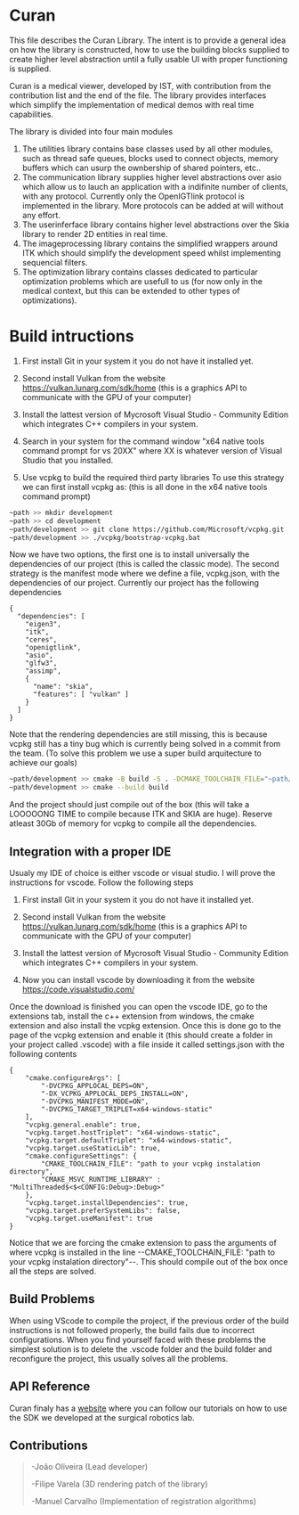 # Curan

This file describes the Curan Library. The intent is to provide a general
idea on how the library is constructed, how to use the building blocks
supplied to create higher level abstraction until a fully usable UI with
proper functioning is supplied. 

Curan is a medical viewer, developed by IST, with contribution from
the contribution list and the end of the file. The library provides interfaces which
simplify the implementation of medical demos with real time
capabilities. 

The library is divided into four main modules
1. The utilities library contains base classes used by all other modules,
such as thread safe queues, blocks used to connect objects, memory buffers
which can usurp the ownbership of shared pointers, etc..
2. The communication library supplies higher level abstractions over asio which
allow us to lauch an application with a indifinite number of clients, with any protocol.
Currently only the OpenIGTlink protocol is implemented in the library. More protocols
can be added at will without any effort.
3. The userinferface library contains higher level abstractions over the Skia library
to render 2D entities in real time. 
4. The imageprocessing library contains the simplified wrappers around ITK which 
should simplify the development speed whilst implementing sequencial filters.
5. The optimization library contains classes dedicated to particular optimization problems
which are usefull to us (for now only in the medical context, but this can be extended
to other types of optimizations).

# Build intructions

1. First install Git in your system it you do not have it installed yet.

2. Second install Vulkan from the website https://vulkan.lunarg.com/sdk/home (this is a graphics API to communicate with the GPU of your computer)

3. Install the lattest version of Mycrosoft Visual Studio - Community Edition which integrates C++ compilers in your system. 

4. Search in your system for the command window "x64 native tools command prompt for vs 20XX" where XX is whatever version of Visual Studio that you
installed.

5. Use vcpkg to build the required third party libraries
To use this strategy we can first install vcpkg as: (this is all done in the x64 native tools command prompt)

```sh
~path >> mkdir development
~path >> cd development
~path/development >> git clone https://github.com/Microsoft/vcpkg.git
~path/development >> ./vcpkg/bootstrap-vcpkg.bat
```

Now we have two options, the first one is to install universally the dependencies 
of our project (this is called the classic mode). The second strategy is the manifest
mode where we define a file, vcpkg.json, with the dependencies of our project. Currently our
project has the following dependencies

```
{
  "dependencies": [
    "eigen3",
    "itk",
    "ceres",
    "openigtlink",
    "asio",
    "glfw3",
    "assimp",
    {
      "name": "skia",
      "features": [ "vulkan" ]
    }
  ]
}
```

Note that the rendering dependencies are still missing, this is because vcpkg still has a tiny bug 
which is currently being solved in a commit from the team. (To solve this problem we use a super
build arquitecture to achieve our goals)

```sh
~path/development >> cmake -B build -S . -DCMAKE_TOOLCHAIN_FILE="~path/development/vcpkg/scripts/buildsystems/vcpkg.cmake" -DCMAKE_MSVC_RUNTIME_LIBRARY=MultiThreaded$<$<CONFIG:Debug>:Debug>
~path/development >> cmake --build build
```

And the project should just compile out of the box (this will take a LOOOOONG TIME to compile 
because ITK and SKIA are huge). Reserve atleast 30Gb of memory for vcpkg to compile all the dependencies.

## Integration with a proper IDE 

Usualy my IDE of choice is either vscode or visual studio. I will prove the instructions for vscode.
Follow the following steps 

1. First install Git in your system it you do not have it installed yet.

2. Second install Vulkan from the website https://vulkan.lunarg.com/sdk/home (this is a graphics API to communicate with the GPU of your computer)

3. Install the lattest version of Mycrosoft Visual Studio - Community Edition which integrates C++ compilers in your system. 

4. Now you can install vscode by downloading it from the website https://code.visualstudio.com/

Once the download is finished you can open the vscode IDE, go to the extensions tab, install the c++ extension from windows, the cmake extension
and also install the vcpkg extension. Once this is done go to the page of the vcpkg extension and enable it (this should create a folder in your 
project called .vscode) with a file inside it called settings.json with the following contents

```
{
    "cmake.configureArgs": [
        "-DVCPKG_APPLOCAL_DEPS=ON",
        "-DX_VCPKG_APPLOCAL_DEPS_INSTALL=ON",
        "-DVCPKG_MANIFEST_MODE=ON",
        "-DVCPKG_TARGET_TRIPLET=x64-windows-static"
    ],
    "vcpkg.general.enable": true,
    "vcpkg.target.hostTriplet": "x64-windows-static",
    "vcpkg.target.defaultTriplet": "x64-windows-static",
    "vcpkg.target.useStaticLib": true,
    "cmake.configureSettings": {
        "CMAKE_TOOLCHAIN_FILE": "path to your vcpkg instalation directory",
        "CMAKE_MSVC_RUNTIME_LIBRARY" : "MultiThreaded$<$<CONFIG:Debug>:Debug>"
    },
    "vcpkg.target.installDependencies": true,
    "vcpkg.target.preferSystemLibs": false,
    "vcpkg.target.useManifest": true
}
```

Notice that we are forcing the cmake extension to pass the arguments of where vcpkg is installed in the line --CMAKE_TOOLCHAIN_FILE: "path to your vcpkg instalation directory"--. This should compile out of the box once all the steps are solved.

## Build Problems

When using VScode to compile the project, if the previous order of the build instructions is not followed properly, the build fails due to incorrect configurations. When you find yourself faced with these problems the simplest solution is to delete the .vscode folder and the build folder and reconfigure the project, this usually solves all the problems. 

## API Reference

Curan finaly has a [website](https://human-robotics-lab.github.io/CuranWeb/) where you can follow our tutorials on how to use the SDK we developed at the surgical robotics lab.

## Contributions 

> -João Oliveira (Lead developer)
> 
> -Filipe Varela (3D rendering patch of the library)
> 
> -Manuel Carvalho (Implementation of registration algorithms)